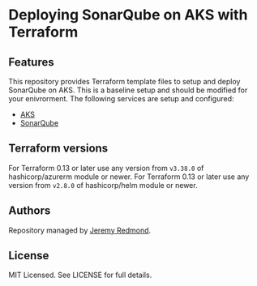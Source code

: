 # Deploying SonarQube on AKS with Terraform

## Features

This repository provides Terraform template files to setup and deploy SonarQube on AKS. This is a baseline setup and should be modified for your enivrorment. The following services are setup and configured:

* [AKS](https://learn.microsoft.com/en-us/azure/aks/intro-kubernetes/)
* [SonarQube](https://docs.sonarqube.org/latest/)

## Terraform versions

For Terraform 0.13 or later use any version from `v3.38.0` of hashicorp/azurerm module or newer.
For Terraform 0.13 or later use any version from `v2.8.0` of hashicorp/helm module or newer.

## Authors

Repository managed by [Jeremy Redmond](https://github.com/jsredmond).

## License

MIT Licensed. See LICENSE for full details.